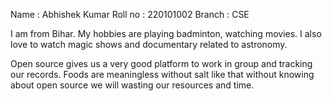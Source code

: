 Name : Abhishek Kumar Roll no : 220101002 Branch : CSE


I am from Bihar. My hobbies are playing badminton, watching movies. I also love to watch magic shows and documentary related to astronomy.



Open source gives us a very good platform to work in group and tracking our records. Foods are meaningless without salt like that without knowing about open source we will wasting our resources and time.
